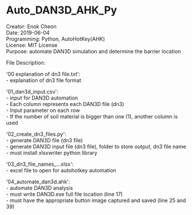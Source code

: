 # Auto_DAN3D_AHK_Py
Creator:	Enok Cheon   
Date:		2019-06-04   
Programming:	Python,	AutoHotKey(AHK)   
License:	MIT License   
Purpose:	automate DAN3D simulation and determine the barrier location   

File Description:

'00 explanation of dn3 file.txt':   	
	- explanation of dn3 file format   

'01_dan3d_input.csv':   
	- input for DAN3D automation   
	- Each column represents each DAN3D file (dn3)   
	- Input parameter on each row   
	- If the number of soil material is bigger than one (1), another column is used   

'02_create_dn3_files.py':   
	- generate DAN3D file (dn3 file)   
	- generate DAN3D input file (dn3 file), folder to store output, dn3 file name   
	- must install xlsxwriter python library   

'03_dn3_file_names_...xlsx':   
	- excel file to open for autohotkey automation   

'04_automate_dan3d.ahk':   
	- automate DAN3D analysis   
	- must write DAN3D.exe full file location (line 17)    
	- must have the appropriate button image captured and saved (line 25 and 39)   
